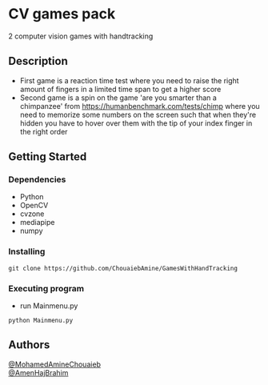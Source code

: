 # CV games pack
 2 computer vision games with handtracking
## Description
* First game is a reaction time test where you need to raise the right amount of fingers in a limited time span to get a higher score
* Second game is a spin on the game 'are you smarter than a chimpanzee' from https://humanbenchmark.com/tests/chimp where you need to memorize some numbers on the screen such that when they're hidden you have to hover over them with the tip of your index finger in the right order 
## Getting Started
### Dependencies
* Python
* OpenCV
* cvzone
* mediapipe
* numpy
### Installing
```
git clone https://github.com/ChouaiebAmine/GamesWithHandTracking
```
### Executing program
- run Mainmenu.py
```
python Mainmenu.py
```
## Authors
[@MohamedAmineChouaieb](https://github.com/ChouaiebAmine) <br>
[@AmenHajBrahim](https://github.com/Amen-Haj-Brahim)
